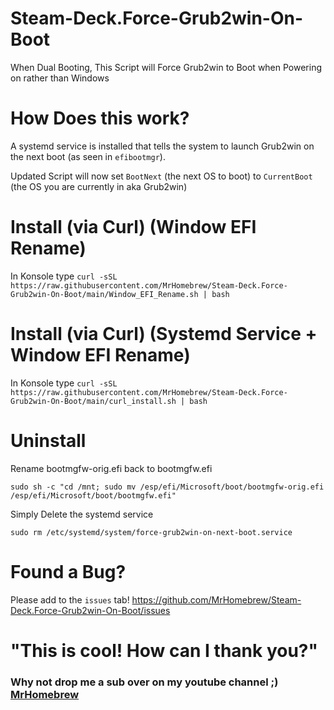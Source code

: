 # Steam-Deck.Force-Grub2win-On-Boot
When Dual Booting, This Script will Force Grub2win to Boot when Powering on rather than Windows


# How Does this work?

A systemd service is installed that tells the system to launch Grub2win on the next boot (as seen in `efibootmgr`).

Updated Script will now set `BootNext` (the next OS to boot) to `CurrentBoot` (the OS you are currently in aka Grub2win)

# Install (via Curl) (Window EFI Rename)

In Konsole type `curl -sSL https://raw.githubusercontent.com/MrHomebrew/Steam-Deck.Force-Grub2win-On-Boot/main/Window_EFI_Rename.sh | bash`


# Install (via Curl) (Systemd Service + Window EFI Rename)

In Konsole type `curl -sSL https://raw.githubusercontent.com/MrHomebrew/Steam-Deck.Force-Grub2win-On-Boot/main/curl_install.sh | bash`


# Uninstall

Rename bootmgfw-orig.efi back to bootmgfw.efi

`sudo sh -c "cd /mnt; sudo mv /esp/efi/Microsoft/boot/bootmgfw-orig.efi /esp/efi/Microsoft/boot/bootmgfw.efi"`

Simply Delete the systemd service

`sudo rm /etc/systemd/system/force-grub2win-on-next-boot.service`

# Found a Bug?

Please add to the `issues` tab! https://github.com/MrHomebrew/Steam-Deck.Force-Grub2win-On-Boot/issues

# "This is cool! How can I thank you?"
### Why not drop me a sub over on my youtube channel ;) [MrHomebrew](https://youtube.com/@JasonLeonidas?sub_confirmation=1)

